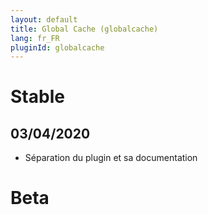 ```yaml
---
layout: default
title: Global Cache (globalcache)
lang: fr_FR
pluginId: globalcache
---
```


# Stable

## 03/04/2020

* Séparation du plugin et sa documentation

# Beta
